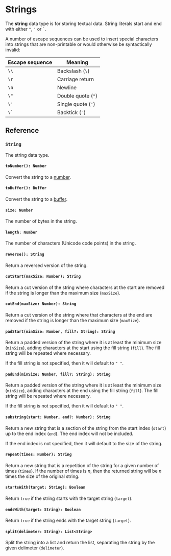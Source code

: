 # Strings
The **string** data type is for storing textual data. String literals start and end with either `"`, `'` or `` ` ``.

A number of escape sequences can be used to insert special characters into strings that are non-printable or would otherwise be syntactically invalid:

| Escape sequence | Meaning |
|-|-|
| `\\` | Backslash (`\`) |
| `\r` | Carriage return |
| `\n` | Newline |
| `\"` | Double quote (`"`) |
| `\'` | Single quote (`'`) |
| `` \` `` | Backtick (`` ` ``) |

## Reference

### `String`
The string data type.

#### `toNumber(): Number`
Convert the string to a [number](numbers.md).

#### `toBuffer(): Buffer`
Convert the string to a [buffer](buffers.md).

#### `size: Number`
The number of bytes in the string.

#### `length: Number`
The number of characters (Unicode code points) in the string.

#### `reverse(): String`
Return a reversed version of the string.

#### `cutStart(maxSize: Number): String`
Return a cut version of the string where characters at the start are removed if the string is longer than the maximum size (`maxSize`).

#### `cutEnd(maxSize: Number): String`
Return a cut version of the string where that characters at the end are removed if the string is longer than the maximum size (`maxSize`).

#### `padStart(minSize: Number, fill?: String): String`
Return a padded version of the string where it is at least the minimum size (`minSize`), adding characters at the start using the fill string (`fill`). The fill string will be repeated where necessary.

If the fill string is not specified, then it will default to `" "`.

#### `padEnd(minSize: Number, fill?: String): String`
Return a padded version of the string where it is at least the minimum size (`minSize`), adding characters at the end using the fill string (`fill`). The fill string will be repeated where necessary.

If the fill string is not specified, then it will default to `" "`.

#### `substring(start: Number, end?: Number): String`
Return a new string that is a section of the string from the start index (`start`) up to the end index (`end`). The end index will not be included.

If the end index is not specified, then it will default to the size of the string.

#### `repeat(times: Number): String`
Return a new string that is a repetition of the string for a given number of times (`times`). If the number of times is _n_, then the returned string will be _n_ times the size of the original string.

#### `startsWith(target: String): Boolean`
Return `true` if the string starts with the target string (`target`).

#### `endsWith(target: String): Boolean`
Return `true` if the string ends with the target string (`target`).

#### `split(delimeter: String): List<String>`
Split the string into a list and return the list, separating the string by the given delimeter (`delimeter`).